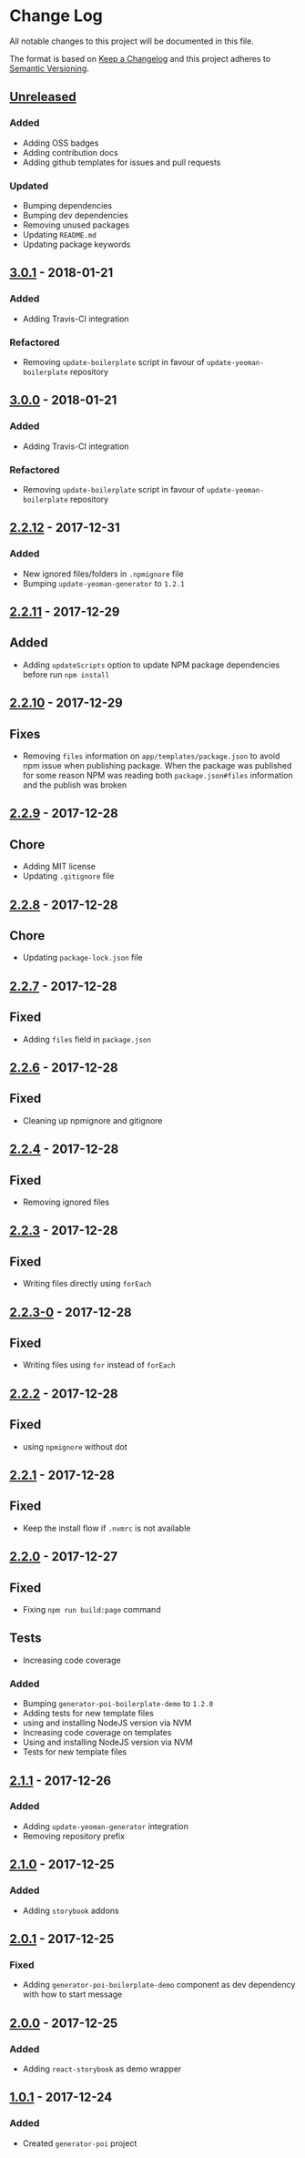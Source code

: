 # Change Log

All notable changes to this project will be documented in this file.

The format is based on [Keep a Changelog](http://keepachangelog.com/)
and this project adheres to [Semantic Versioning](http://semver.org/).

## [Unreleased][]

### Added

- Adding OSS badges
- Adding contribution docs
- Adding github templates for issues and pull requests

### Updated

- Bumping dependencies
- Bumping dev dependencies
- Removing unused packages
- Updating `README.md`
- Updating package keywords

## [3.0.1][] - 2018-01-21

### Added

- Adding Travis-CI integration

### Refactored

- Removing `update-boilerplate` script in favour of `update-yeoman-boilerplate` repository

## [3.0.0][] - 2018-01-21

### Added

- Adding Travis-CI integration

### Refactored

- Removing `update-boilerplate` script in favour of `update-yeoman-boilerplate` repository

## [2.2.12][] - 2017-12-31

### Added

- New ignored files/folders in `.npmignore` file
- Bumping `update-yeoman-generator` to `1.2.1`

## [2.2.11][] - 2017-12-29

## Added

- Adding `updateScripts` option to update NPM package dependencies before run `npm install`

## [2.2.10][] - 2017-12-29

## Fixes

- Removing `files` information on `app/templates/package.json` to avoid npm issue when publishing package. When the package was published for some reason NPM was reading both `package.json#files` information and the publish was broken

## [2.2.9][] - 2017-12-28

## Chore

- Adding MIT license
- Updating `.gitignore` file

## [2.2.8][] - 2017-12-28

## Chore

- Updating `package-lock.json` file

## [2.2.7][] - 2017-12-28

## Fixed

- Adding `files` field in `package.json`

## [2.2.6][] - 2017-12-28

## Fixed

- Cleaning up npmignore and gitignore

## [2.2.4][] - 2017-12-28

## Fixed

- Removing ignored files

## [2.2.3][] - 2017-12-28

## Fixed

- Writing files directly using `forEach`

## [2.2.3-0][] - 2017-12-28

## Fixed

- Writing files using `for` instead of `forEach`

## [2.2.2][] - 2017-12-28

## Fixed

- using `npmignore` without dot

## [2.2.1][] - 2017-12-28

## Fixed

- Keep the install flow if `.nvmrc` is not available

## [2.2.0][] - 2017-12-27

## Fixed

- Fixing `npm run build:page` command

## Tests

- Increasing code coverage

### Added

- Bumping `generator-poi-boilerplate-demo` to `1.2.0`
- Adding tests for new template files
- using and installing NodeJS version via NVM
- Increasing code coverage on templates
- Using and installing NodeJS version via NVM
- Tests for new template files

## [2.1.1][] - 2017-12-26

### Added

- Adding `update-yeoman-generator` integration
- Removing repository prefix

## [2.1.0][] - 2017-12-25

### Added

- Adding `storybook` addons

## [2.0.1][] - 2017-12-25

### Fixed

- Adding `generator-poi-boilerplate-demo` component as dev dependency with how to start message

## [2.0.0][] - 2017-12-25

### Added

- Adding `react-storybook` as demo wrapper

## [1.0.1][] - 2017-12-24

### Added

- Created `generator-poi` project

[unreleased]: https://github.com/willmendesneto/generator-poi-boilerplate/compare/v3.0.1...HEAD
[3.0.1]: https://github.com/willmendesneto/generator-poi-boilerplate/compare/v3.0.0...v3.0.1
[3.0.0]: https://github.com/willmendesneto/generator-poi-boilerplate/compare/v2.2.12...v3.0.0
[2.2.12]: https://github.com/willmendesneto/generator-poi-boilerplate/compare/v2.2.11...v2.2.12
[2.2.11]: https://github.com/willmendesneto/generator-poi-boilerplate/compare/v2.2.10...v2.2.11
[2.2.10]: https://github.com/willmendesneto/generator-poi-boilerplate/compare/v2.2.9...v2.2.10
[2.2.9]: https://github.com/willmendesneto/generator-poi-boilerplate/compare/v2.2.8...v2.2.9
[2.2.8]: https://github.com/willmendesneto/generator-poi-boilerplate/compare/v2.2.7...v2.2.8
[2.2.7]: https://github.com/willmendesneto/generator-poi-boilerplate/compare/v2.2.6...v2.2.7
[2.2.6]: https://github.com/willmendesneto/generator-poi-boilerplate/compare/v2.2.4...v2.2.6
[2.2.4]: https://github.com/willmendesneto/generator-poi-boilerplate/compare/v2.2.3...v2.2.4
[2.2.3]: https://github.com/willmendesneto/generator-poi-boilerplate/compare/v2.2.3-0...v2.2.3
[2.2.3-0]: https://github.com/willmendesneto/generator-poi-boilerplate/compare/v2.2.2...v2.2.3-0
[2.2.2]: https://github.com/willmendesneto/generator-poi-boilerplate/compare/v2.2.1...v2.2.2
[2.2.1]: https://github.com/willmendesneto/generator-poi-boilerplate/compare/v2.2.0...v2.2.1
[2.2.0]: https://github.com/willmendesneto/generator-poi-boilerplate/compare/v2.1.1...v2.2.0
[2.1.1]: https://github.com/willmendesneto/generator-poi-boilerplate/compare/v2.1.0...v2.1.1
[2.1.0]: https://github.com/willmendesneto/generator-poi-boilerplate/compare/v2.0.1...v2.1.0
[2.0.1]: https://github.com/willmendesneto/generator-poi-boilerplate/compare/v2.0.0...v2.0.1
[2.0.0]: https://github.com/willmendesneto/generator-poi-boilerplate/compare/v1.0.1...v2.0.0
[1.0.1]: https://github.com/willmendesneto/generator-poi-boilerplate/tree/v1.0.1
